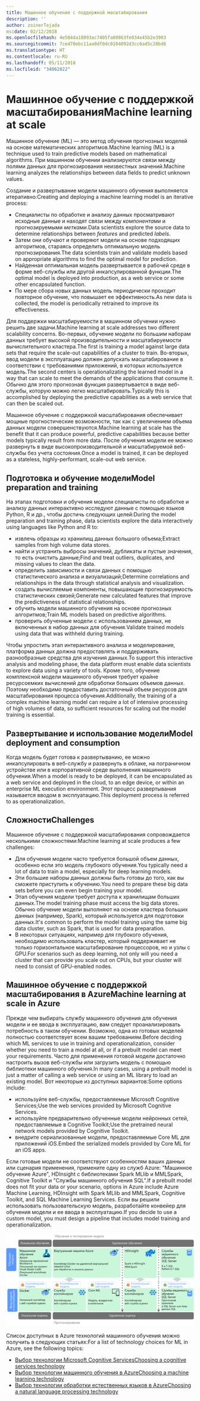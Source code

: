```yaml
---
title: Машинное обучение с поддержкой масштабирования
description: ''
author: zoinerTejada
ms:date: 02/12/2018
ms.openlocfilehash: 4e584da18893ac7405fa00863fe034e45b2e3903
ms.sourcegitcommit: 7ced70ebc11aa0df0dc0104092d3cc6ad5c28bd6
ms.translationtype: HT
ms.contentlocale: ru-RU
ms.lasthandoff: 05/11/2018
ms.locfileid: "34062822"
---
```

# <a name="machine-learning-at-scale"></a><span data-ttu-id="b1d51-102">Машинное обучение с поддержкой масштабирования</span><span class="sxs-lookup"><span data-stu-id="b1d51-102">Machine learning at scale</span></span>

<span data-ttu-id="b1d51-103">Машинное обучение (ML) — это метод обучения прогнозных моделей на основе математических алгоритмов.</span><span class="sxs-lookup"><span data-stu-id="b1d51-103">Machine learning (ML) is a technique used to train predictive models based on mathematical algorithms.</span></span> <span data-ttu-id="b1d51-104">При машинном обучении анализируются связи между полями данных для прогнозирования неизвестных значений.</span><span class="sxs-lookup"><span data-stu-id="b1d51-104">Machine learning analyzes the relationships between data fields to predict unknown values.</span></span>

<span data-ttu-id="b1d51-105">Создание и развертывание модели машинного обучения выполняется итеративно:</span><span class="sxs-lookup"><span data-stu-id="b1d51-105">Creating and deploying a machine learning model is an iterative process:</span></span>

* <span data-ttu-id="b1d51-106">Специалисты по обработке и анализу данных просматривают исходные данные и находят связи между *компонентами* и прогнозируемыми *метками*.</span><span class="sxs-lookup"><span data-stu-id="b1d51-106">Data scientists explore the source data to determine relationships between *features* and predicted *labels*.</span></span>
* <span data-ttu-id="b1d51-107">Затем они обучают и проверяют модели на основе подходящих алгоритмов, стараясь определить оптимальную модель прогнозирования.</span><span class="sxs-lookup"><span data-stu-id="b1d51-107">The data scientists train and validate models based on appropriate algorithms to find the optimal model for prediction.</span></span>
* <span data-ttu-id="b1d51-108">Найденная оптимальная модель развертывается в рабочей среде в форме веб-службы или другой инкапсулированной функции.</span><span class="sxs-lookup"><span data-stu-id="b1d51-108">The optimal model is deployed into production, as a web service or some other encapsulated function.</span></span>
* <span data-ttu-id="b1d51-109">По мере сбора новых данных модель периодически проходит повторное обучение, что повышает ее эффективность.</span><span class="sxs-lookup"><span data-stu-id="b1d51-109">As new data is collected, the model is periodically retrained to improve its effectiveness.</span></span>

<span data-ttu-id="b1d51-110">Для поддержки масштабируемости в машинном обучении нужно решить две задачи.</span><span class="sxs-lookup"><span data-stu-id="b1d51-110">Machine learning at scale addresses two different scalability concerns.</span></span> <span data-ttu-id="b1d51-111">Во-первых, обучение модели по большим наборам данных требует высокой производительности и масштабируемости вычислительного кластера.</span><span class="sxs-lookup"><span data-stu-id="b1d51-111">The first is training a model against large data sets that require the scale-out capabilities of a cluster to train.</span></span> <span data-ttu-id="b1d51-112">Во-вторых, ввод модели в эксплуатацию должен допускать масштабирование в соответствии с требованиями приложений, в которых используется модель.</span><span class="sxs-lookup"><span data-stu-id="b1d51-112">The second centers is operationalizating the learned model in a way that can scale to meet the demands of the applications that consume it.</span></span> <span data-ttu-id="b1d51-113">Обычно для этого прогнозная функция развертывается в виде веб-службы, которую можно легко масштабировать.</span><span class="sxs-lookup"><span data-stu-id="b1d51-113">Typically this is accomplished by deploying the predictive capabilities as a web service that can then be scaled out.</span></span>

<span data-ttu-id="b1d51-114">Машинное обучение с поддержкой масштабирования обеспечивает мощные прогностические возможности, так как с увеличением объема данных модели совершенствуются.</span><span class="sxs-lookup"><span data-stu-id="b1d51-114">Machine learning at scale has the benefit that it can produce powerful, predictive capabilities because better models typically result from more data.</span></span> <span data-ttu-id="b1d51-115">После обучения модели ее можно развернуть в виде высокопроизводительной и масштабируемой веб-службы без учета состояния.</span><span class="sxs-lookup"><span data-stu-id="b1d51-115">Once a model is trained, it can be deployed as a stateless, highly-performant, scale-out web service.</span></span> 

## <a name="model-preparation-and-training"></a><span data-ttu-id="b1d51-116">Подготовка и обучение модели</span><span class="sxs-lookup"><span data-stu-id="b1d51-116">Model preparation and training</span></span>

<span data-ttu-id="b1d51-117">На этапах подготовки и обучения модели специалисты по обработке и анализу данных интерактивно исследуют данные с помощью языков Python, R и др., чтобы достичь следующих целей:</span><span class="sxs-lookup"><span data-stu-id="b1d51-117">During the model preparation and training phase, data scientists explore the data interactively using languages like Python and R to:</span></span>

* <span data-ttu-id="b1d51-118">извлечь образцы из хранилищ данных большого объема;</span><span class="sxs-lookup"><span data-stu-id="b1d51-118">Extract samples from high volume data stores.</span></span>
* <span data-ttu-id="b1d51-119">найти и устранить выбросы значений, дубликаты и пустые значения, то есть очистить данные;</span><span class="sxs-lookup"><span data-stu-id="b1d51-119">Find and treat outliers, duplicates, and missing values to clean the data.</span></span>
* <span data-ttu-id="b1d51-120">определить зависимости и связи данных с помощью статистического анализа и визуализаций;</span><span class="sxs-lookup"><span data-stu-id="b1d51-120">Determine correlations and relationships in the data through statistical analysis and visualization.</span></span>
* <span data-ttu-id="b1d51-121">создать вычисляемые компоненты, повышающие прогнозируемость статистических связей;</span><span class="sxs-lookup"><span data-stu-id="b1d51-121">Generate new calculated features that improve the predictiveness of statistical relationships.</span></span>
* <span data-ttu-id="b1d51-122">обучить модели машинного обучения на основе прогнозных алгоритмов;</span><span class="sxs-lookup"><span data-stu-id="b1d51-122">Train ML models based on predictive algorithms.</span></span>
* <span data-ttu-id="b1d51-123">проверить обученные модели с использованием данных, не включенных в набор данных для обучения.</span><span class="sxs-lookup"><span data-stu-id="b1d51-123">Validate trained models using data that was withheld during training.</span></span>

<span data-ttu-id="b1d51-124">Чтобы упростить этап интерактивного анализа и моделирования, платформа данных должна предоставлять и поддерживать разнообразные средства для изучения данных.</span><span class="sxs-lookup"><span data-stu-id="b1d51-124">To support this interactive analysis and modeling phase, the data platform must enable data scientists to explore data using a variety of tools.</span></span> <span data-ttu-id="b1d51-125">Кроме того, обучение комплексной модели машинного обучения требует крайне ресурсоемких вычислений для обработки больших объемов данных. Поэтому необходимо предоставить достаточный объем ресурсов для масштабирования процесса обучения.</span><span class="sxs-lookup"><span data-stu-id="b1d51-125">Additionally, the training of a complex machine learning model can require a lot of intensive processing of high volumes of data, so sufficient resources for scaling out the model training is essential.</span></span>

## <a name="model-deployment-and-consumption"></a><span data-ttu-id="b1d51-126">Развертывание и использование модели</span><span class="sxs-lookup"><span data-stu-id="b1d51-126">Model deployment and consumption</span></span>

<span data-ttu-id="b1d51-127">Когда модель будет готова к развертыванию, ее можно инкапсулировать в веб-службу и развернуть в облаке, на пограничном устройстве или в корпоративной среде выполнения машинного обучения.</span><span class="sxs-lookup"><span data-stu-id="b1d51-127">When a model is ready to be deployed, it can be encapsulated as a web service and deployed in the cloud, to an edge device, or within an enterprise ML execution environment.</span></span> <span data-ttu-id="b1d51-128">Этот процесс развертывания называется вводом в эксплуатацию.</span><span class="sxs-lookup"><span data-stu-id="b1d51-128">This deployment process is referred to as operationalization.</span></span>

## <a name="challenges"></a><span data-ttu-id="b1d51-129">Сложности</span><span class="sxs-lookup"><span data-stu-id="b1d51-129">Challenges</span></span>

<span data-ttu-id="b1d51-130">Машинное обучение с поддержкой масштабирования сопровождается несколькими сложностями:</span><span class="sxs-lookup"><span data-stu-id="b1d51-130">Machine learning at scale produces a few challenges:</span></span>

- <span data-ttu-id="b1d51-131">Для обучения модели часто требуется большой объем данных, особенно если это модель глубокого обучения.</span><span class="sxs-lookup"><span data-stu-id="b1d51-131">You typically need a lot of data to train a model, especially for deep learning models.</span></span>
- <span data-ttu-id="b1d51-132">Эти большие наборы данных должны быть готовы до того, как вы сможете приступить к обучению.</span><span class="sxs-lookup"><span data-stu-id="b1d51-132">You need to prepare these big data sets before you can even begin training your model.</span></span>
- <span data-ttu-id="b1d51-133">Этап обучения модели требует доступа к хранилищам больших данных.</span><span class="sxs-lookup"><span data-stu-id="b1d51-133">The model training phase must access the big data stores.</span></span> <span data-ttu-id="b1d51-134">Обычно обучение модели выполняют на основе кластера больших данных (например, Spark), который используется для подготовки данных.</span><span class="sxs-lookup"><span data-stu-id="b1d51-134">It's common to perform the model training using the same big data cluster, such as Spark, that is used for data preparation.</span></span> 
- <span data-ttu-id="b1d51-135">В некоторых ситуациях, например для глубокого обучения, необходимо использовать кластер, который поддерживает не только горизонтальное масштабирование процессоров, но и узлы с GPU.</span><span class="sxs-lookup"><span data-stu-id="b1d51-135">For scenarios such as deep learning, not only will you need a cluster that can provide you scale out on CPUs, but your cluster will need to consist of GPU-enabled nodes.</span></span>

## <a name="machine-learning-at-scale-in-azure"></a><span data-ttu-id="b1d51-136">Машинное обучение с поддержкой масштабирования в Azure</span><span class="sxs-lookup"><span data-stu-id="b1d51-136">Machine learning at scale in Azure</span></span>

<span data-ttu-id="b1d51-137">Прежде чем выбирать службу машинного обучения для обучения модели и ее ввода в эксплуатацию, вам следует проанализировать потребность в таком обучении. Возможно, одна из готовых моделей полностью соответствует всем вашим требованиям.</span><span class="sxs-lookup"><span data-stu-id="b1d51-137">Before deciding which ML services to use in training and operationalization, consider whether you need to train a model at all, or if a prebuilt model can meet your requirements.</span></span> <span data-ttu-id="b1d51-138">Часто для применения готовой модели достаточно настроить вызов веб-службы или загрузить модель с помощью библиотеки машинного обучения.</span><span class="sxs-lookup"><span data-stu-id="b1d51-138">In many cases, using a prebuilt model is just a matter of calling a web service or using an ML library to load an existing model.</span></span> <span data-ttu-id="b1d51-139">Вот некоторые из доступных вариантов:</span><span class="sxs-lookup"><span data-stu-id="b1d51-139">Some options include:</span></span> 

- <span data-ttu-id="b1d51-140">используйте веб-службы, предоставляемые Microsoft Cognitive Services;</span><span class="sxs-lookup"><span data-stu-id="b1d51-140">Use the web services provided by Microsoft Cognitive Services.</span></span>
- <span data-ttu-id="b1d51-141">используйте предварительно обученные модели нейронных сетей, предоставляемые в Cognitive Toolkit;</span><span class="sxs-lookup"><span data-stu-id="b1d51-141">Use the pretrained neural network models provided by Cognitive Toolkit.</span></span>
- <span data-ttu-id="b1d51-142">внедрите сериализованные модели, предоставляемые Core ML для приложений iOS.</span><span class="sxs-lookup"><span data-stu-id="b1d51-142">Embed the serialized models provided by Core ML for an iOS apps.</span></span> 

<span data-ttu-id="b1d51-143">Если готовые модели не соответствуют особенностям ваших данных или сценария применения, примените одну из служб Azure: "Машинное обучение Azure", HDInsight с библиотеками Spark MLlib и MMLSpark, Cognitive Toolkit и "Службы машинного обучения SQL".</span><span class="sxs-lookup"><span data-stu-id="b1d51-143">If a prebuilt model does not fit your data or your scenario, options in Azure include Azure Machine Learning, HDInsight with Spark MLlib and MMLSpark, Cognitive Toolkit, and SQL Machine Learning Services.</span></span> <span data-ttu-id="b1d51-144">Если вы решили использовать пользовательскую модель, разработайте конвейер для обучения модели и ее ввода в эксплуатацию.</span><span class="sxs-lookup"><span data-stu-id="b1d51-144">If you decide to use a custom model, you must design a pipeline that includes model training and operationalization.</span></span> 

![Параметры модели в Azure](./images/machine-learning-model-training-and-deployment.png)

<span data-ttu-id="b1d51-146">Список доступных в Azure технологий машинного обучения можно получить в следующих статьях:</span><span class="sxs-lookup"><span data-stu-id="b1d51-146">For a list of technology choices for ML in Azure, see the following topics:</span></span>

- [<span data-ttu-id="b1d51-147">Выбор технологии Microsoft Cognitive Services</span><span class="sxs-lookup"><span data-stu-id="b1d51-147">Choosing a cognitive services technology</span></span>](../technology-choices/cognitive-services.md)
- [<span data-ttu-id="b1d51-148">Выбор технологии машинного обучения в Azure</span><span class="sxs-lookup"><span data-stu-id="b1d51-148">Choosing a machine learning technology</span></span>](../technology-choices/data-science-and-machine-learning.md)
- [<span data-ttu-id="b1d51-149">Выбор технологии обработки естественных языков в Azure</span><span class="sxs-lookup"><span data-stu-id="b1d51-149">Choosing a natural language processing technology</span></span>](../technology-choices/natural-language-processing.md)
